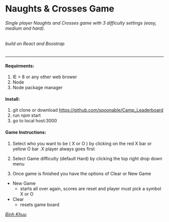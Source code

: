 Naughts & Crosses Game
=======
###### Single player Naughts and Crosses game with 3 difficulty settings (easy, medium and hard).
###### build on React and Boostrap
____________
#### Requirments:

  1. IE > 8 or any other web brower
  2. Node 
  3. Node package manager
#### Install:
  1. git clone or download https://github.com/spoonable/Camp_Leaderboard
  2. run npm start
  3. go to local host:3000

#### Game Instructions:
  1. Select who you want to be ( X or O ) by clicking on the red X bar or yellow O bar
    .X player always goes first
  2. Select Game difficulty (default Hard) by clicking the top right drop down menu
  
  3. Once game is finished you have the options of Clear or New Game
   * New Game 
      * starts all over again, scores are reset and player must pick a symbol X or O
   * Clear
      * resets game board

 *[Binh Khuu](https://github.com/spoonable)*
